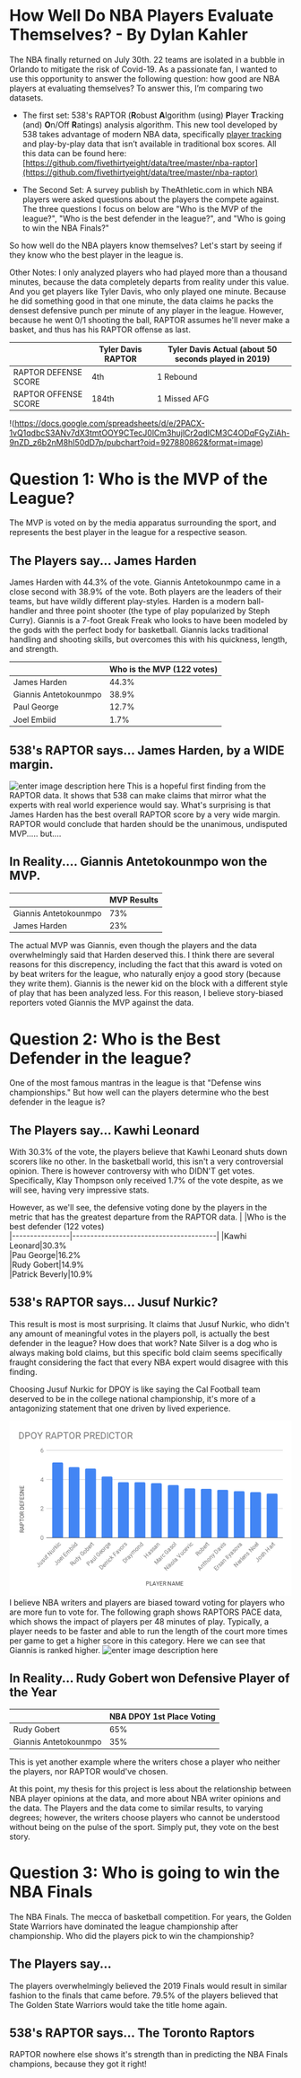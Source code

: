 ﻿# How Well Do NBA Players Evaluate Themselves? - By Dylan Kahler
The NBA finally returned on July 30th. 22 teams are isolated in a bubble in Orlando to mitigate the risk of Covid-19. As a passionate fan, I wanted to use this opportunity to answer the following question: how good are NBA players at evaluating themselves? To answer this, I’m comparing two datasets. 
 
 - The first set: 538's RAPTOR (**R**obust **A**lgorithm (using) **P**layer **T**racking (and) **O**n/Off **R**atings) analysis algorithm. This new tool developed by 538 takes advantage of modern NBA data, specifically [player tracking](https://stats.nba.com/players/speed-distance/?Season=2018-19&SeasonType=Regular%20Season) and play-by-play data that isn’t available in traditional box scores. All this data can be found here: [https://github.com/fivethirtyeight/data/tree/master/nba-raptor](https://github.com/fivethirtyeight/data/tree/master/nba-raptor)
 
 - The Second Set: A survey publish by TheAthletic.com in which NBA players were asked questions about the players the compete against. The three questions I focus on below are "Who is the MVP of the league?", "Who is the best defender in the league?", and "Who is going to win the NBA Finals?"

So how well do the NBA players know themselves? Let's start by seeing if they know who the best player in the league is.

Other Notes: I only analyzed players who had played more than a thousand minutes, because the data completely departs from reality under this value. And you get players like Tyler Davis, who only played one minute. Because he did something good in that one minute, the data claims he packs the densest defensive punch per minute of any player in the league. However, because he went 0/1 shooting the ball, RAPTOR assumes he'll never make a basket, and thus has his RAPTOR offense as last.

|                |Tyler Davis RAPTOR                  |Tyler Davis  Actual   (about 50 seconds played in 2019)                      |
|----------------|-------------------------------|-----------------------------|
|RAPTOR DEFENSE SCORE|4th           |1 Rebound         |
|RAPTOR OFFENSE SCORE      |184th         |1 Missed AFG

!(https://docs.google.com/spreadsheets/d/e/2PACX-1vQ1qdbcS3ANv7dX3tmtOOY9CTecJ0lCm3hujlCr2qdlCM3C4ODqFGyZiAh-9nZD_z6b2nM8hI50dD7p/pubchart?oid=927880862&format=image)
# Question 1: Who is the MVP of the League?
The MVP is voted on by the media apparatus surrounding the sport, and represents the best player in the league for a respective season.

## The Players say... James Harden

James Harden with 44.3% of the vote. Giannis Antetokounmpo came in a close second with 38.9% of the vote. Both players are the leaders of their teams, but have wildly different play-styles. Harden is a modern ball-handler and three point shooter (the type of play popularized by Steph Curry). Giannis is a 7-foot Greak Freak who looks to have been modeled by the gods with the perfect body for basketball. Giannis lacks traditional handling and shooting skills, but overcomes this with his quickness, length, and strength. 

|                |Who is the MVP (122 votes)   
|----------------|----------------------------------------|
|James Harden|44.3%    
|Giannis Antetokounmpo|38.9%       
|Paul George|12.7%    
|Joel Embiid|1.7%       

## 538's RAPTOR says... James Harden, by a WIDE margin.
![enter image description here](https://drive.google.com/file/d/1jXa4wC6JRUovDGNJV1L5-J83n9cDmTqt/view?usp=sharing)
This is a hopeful first finding from the RAPTOR data. It shows that 538 can make claims that mirror what the experts with real world experience would say. What's surprising is that James Harden has the best overall RAPTOR score by a very wide margin. RAPTOR would conclude that harden should be the unanimous, undisputed MVP..... but....



## In Reality.... Giannis Antetokounmpo won the MVP.

|                |MVP Results   
|----------------|----------------------------------------|
|Giannis Antetokounmpo|73%    
|James Harden|23%       

The actual MVP was Giannis, even though the players and the data overwhelmingly said that Harden deserved this. I think there are several reasons for this discrepency, including the fact that this award is voted on by beat writers for the league, who naturally enjoy a good story (because they write them). Giannis is the newer kid on the block with a different style of play that has been analyzed less. For this reason, I believe story-biased reporters voted Giannis the MVP against the data.

# Question 2: Who is the Best Defender in the league?
One of the most famous mantras in the league is that "Defense wins championships." But how well can the players determine who the best defender in the league is?

## The Players say... Kawhi Leonard
With 30.3% of the vote, the players believe that Kawhi Leonard shuts down scorers like no other. In the basketball world, this isn't a very controversial opinion. There is however controversy with who DIDN'T get votes. Specifically, Klay Thompson only received 1.7% of the vote despite, as we will see, having very impressive stats.

However, as we'll see, the defensive voting done by the players in the metric that has the greatest departure from the RAPTOR data.
|                |Who is the best defender (122 votes)   
|----------------|----------------------------------------|
|Kawhi Leonard|30.3%    
|Pau George|16.2%       
|Rudy Gobert|14.9%    
|Patrick Beverly|10.9%       

## 538's RAPTOR says... Jusuf Nurkic?

This result is most is most surprising. It claims that Jusuf Nurkic, who didn't any amount of meaningful votes in the players poll, is actually the best defender in the league? How does that work? Nate Silver is a dog who is always making bold claims, but this specific bold claim seems specifically fraught considering the fact that every NBA expert would disagree with this finding.

Choosing Jusuf Nurkic for DPOY is like saying the Cal Football team deserved to be in the college national championship, it's more of a antagonizing statement that one driven by lived experience.


![enter image description here](https://github.com/dylanmkahler/myfirstrepository/blob/master/DPOY%20RAPTOR%20PREDICTOR.png)
I believe NBA writers and players are biased toward voting for players who are more fun to vote for. The following graph shows RAPTORS PACE data, which shows the impact of players per 48 minutes of play. Typically, a player needs to be faster and able to run the length of the court more times per game to get a higher score in this category. Here we can see that Giannis is ranked higher. 
![enter image description here](https://drive.google.com/file/d/1zA3fNGVCBpDFZsQFnJ_m7VuTBGryQzeu/view?usp=sharing)


## In Reality... Rudy Gobert won Defensive Player of the Year

|                |NBA DPOY 1st Place Voting   
|----------------|----------------------------------------|
|Rudy Gobert|65%    
|Giannis Antetokounmpo|35%       

This is yet another example where the writers chose a player who neither the players, nor RAPTOR would've chosen.

At this point, my thesis for this project is less about the relationship between NBA player opinions at the data, and more about NBA writer opinions and the data. The Players and the data come to similar results, to varying degrees; however, the writers choose players who cannot be understood without being on the pulse of the sport. Simply put, they vote on the best story.

# Question 3: Who is going to win the NBA Finals

The NBA Finals. The mecca of basketball competition. For years, the Golden State Warriors have dominated the league championship after championship. Who did the players pick to win the championship?
## The Players say... 
The players overwhelmingly believed the 2019 Finals would result in similar fashion to the finals that came before. 79.5% of the players believed that The Golden State Warriors would take the title home again.

## 538's RAPTOR says... The Toronto Raptors 

RAPTOR nowhere else shows it's strength than in predicting the NBA Finals champions, because they got it right!




